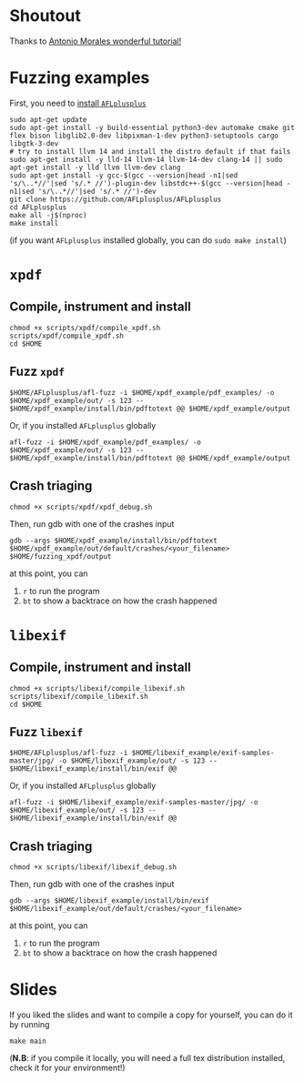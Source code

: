 # Shoutout
Thanks to [Antonio Morales wonderful tutorial!](https://github.com/antonio-morales/Fuzzing101)

# Fuzzing examples 
First, you need to [install `AFLplusplus`](https://github.com/AFLplusplus/AFLplusplus/blob/stable/docs/INSTALL.md)

```
sudo apt-get update
sudo apt-get install -y build-essential python3-dev automake cmake git flex bison libglib2.0-dev libpixman-1-dev python3-setuptools cargo libgtk-3-dev
# try to install llvm 14 and install the distro default if that fails
sudo apt-get install -y lld-14 llvm-14 llvm-14-dev clang-14 || sudo apt-get install -y lld llvm llvm-dev clang
sudo apt-get install -y gcc-$(gcc --version|head -n1|sed 's/\..*//'|sed 's/.* //')-plugin-dev libstdc++-$(gcc --version|head -n1|sed 's/\..*//'|sed 's/.* //')-dev
git clone https://github.com/AFLplusplus/AFLplusplus
cd AFLplusplus
make all -j$(nproc)
make install
```

(if you want `AFLplusplus` installed globally, you can do `sudo make install`)

# `xpdf`

## Compile, instrument and install
```
chmod +x scripts/xpdf/compile_xpdf.sh
scripts/xpdf/compile_xpdf.sh
cd $HOME
```

## Fuzz `xpdf`
```
$HOME/AFLplusplus/afl-fuzz -i $HOME/xpdf_example/pdf_examples/ -o $HOME/xpdf_example/out/ -s 123 -- $HOME/xpdf_example/install/bin/pdftotext @@ $HOME/xpdf_example/output
```

Or, if you installed `AFLplusplus` globally

```
afl-fuzz -i $HOME/xpdf_example/pdf_examples/ -o $HOME/xpdf_example/out/ -s 123 -- $HOME/xpdf_example/install/bin/pdftotext @@ $HOME/xpdf_example/output
```

## Crash triaging

```
chmod +x scripts/xpdf/xpdf_debug.sh 
```

Then, run gdb with one of the crashes input

```
gdb --args $HOME/xpdf_example/install/bin/pdftotext $HOME/xpdf_example/out/default/crashes/<your_filename> $HOME/fuzzing_xpdf/output
```

at this point, you can

1. `r` to run the program
2. `bt` to show a backtrace on how the crash happened

# `libexif`

## Compile, instrument and install
```
chmod +x scripts/libexif/compile_libexif.sh
scripts/libexif/compile_libexif.sh
cd $HOME
```

## Fuzz `libexif`
```
$HOME/AFLplusplus/afl-fuzz -i $HOME/libexif_example/exif-samples-master/jpg/ -o $HOME/libexif_example/out/ -s 123 -- $HOME/libexif_example/install/bin/exif @@
```

Or, if you installed `AFLplusplus` globally

```
afl-fuzz -i $HOME/libexif_example/exif-samples-master/jpg/ -o $HOME/libexif_example/out/ -s 123 -- $HOME/libexif_example/install/bin/exif @@
```

## Crash triaging

```
chmod +x scripts/libexif/libexif_debug.sh 
```

Then, run gdb with one of the crashes input

```
gdb --args $HOME/libexif_example/install/bin/exif $HOME/libexif_example/out/default/crashes/<your_filename>
```

at this point, you can

1. `r` to run the program
2. `bt` to show a backtrace on how the crash happened

# Slides
If you liked the slides and want to compile a copy for yourself, you can do it by running

```
make main
```

(__N.B__: if you compile it locally, you will need a full tex distribution installed, check it for your environment!)
